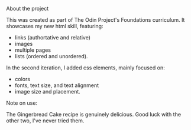 About the project

This was created as part of The Odin Project's Foundations curriculum. It showcases my new html skill, featuring: 
- links (authortative and relative)
- images
- multiple pages
- lists (ordered and unordered).

In the second iteration, I added css elements, mainly focused on:
- colors
- fonts, text size, and text alignment
- image size and placement.

Note on use:

The Gingerbread Cake recipe is genuinely delicious. Good luck with the other two, I've never tried them.